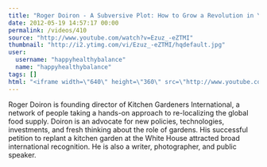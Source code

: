 ```yaml
---
title: "Roger Doiron - A Subversive Plot: How to Grow a Revolution in Your Own Backyard"
date: 2012-05-19 14:57:17 00:00
permalink: /videos/410
source: "http://www.youtube.com/watch?v=Ezuz_-eZTMI"
thumbnail: "http://i2.ytimg.com/vi/Ezuz_-eZTMI/hqdefault.jpg"
user:
  username: "happyhealthybalance"
  name: "happyhealthybalance"
tags: []
html: "<iframe width=\"640\" height=\"360\" src=\"http://www.youtube.com/embed/Ezuz_-eZTMI?wmode=transparent&fs=1&feature=oembed\" frameborder=\"0\" allowfullscreen></iframe>"
---
```


Roger Doiron is founding director of Kitchen Gardeners International, a network of people taking a hands-on approach to re-localizing the global food supply. Doiron is an advocate for new policies, technologies, investments, and fresh thinking about the role of gardens. His successful petition to replant a kitchen garden at the White House attracted broad international recognition. He is also a writer, photographer, and public speaker.